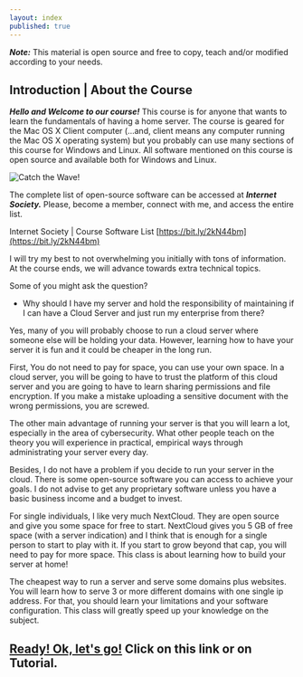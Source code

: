 ```yaml
---
layout: index
published: true
---
```


***Note:*** This material is open source and free to copy, teach and/or modified according to your needs.

## Introduction | About the Course

***Hello and Welcome to our course!*** This course is for anyone that wants to learn the fundamentals of having a home server. The course is geared for the Mac OS X Client computer (...and, client means any computer running the Mac OS X operating system) but you probably can use many sections of this course for Windows and Linux. All software mentioned on this course is open source and available both for Windows and Linux.

![Catch the Wave!](https://lh3.googleusercontent.com/GQHLbjfW1N9Tob0ewoRA4sBl6099XQd8PR_f4lEIH2-FhzlfqlebKjizv2OXVOP41xcF_F3Zuv8=w1122-h1176)

The complete list of open-source software can be accessed at ***Internet Society.*** Please, become a member, connect with me, and access the entire list.

Internet Society | Course Software List
[https://bit.ly/2kN44bm](https://bit.ly/2kN44bm)


I will try my best to not overwhelming you initially with tons of information. At the course ends, we will advance towards extra technical topics.

Some of you might ask the question?

- Why should I have my server and hold the responsibility of maintaining if I can have a  Cloud Server and just run my enterprise from there?

Yes, many of you will probably choose to run a cloud server where someone else will be holding your data. However, learning how to have your server it is fun and it could be cheaper in the long run.

First, You do not need to pay for space, you can use your own space. In a cloud server, you will be going to have to trust the platform of this cloud server and you are going to have to learn sharing permissions and file encryption. If you make a mistake uploading a sensitive document with the wrong permissions, you are screwed.

The other main advantage of running your server is that you will learn a lot, especially in the area of cybersecurity. What other people teach on the theory you will experience in practical, empirical ways through administrating your server every day.

Besides, I do not have a problem if you decide to run your server in the cloud. There is some open-source software you can access to achieve your goals. I do not advise to get any proprietary software unless you have a basic business income and a budget to invest.

For single individuals, I like very much NextCloud. They are open source and give you some space for free to start. NextCloud gives you 5 GB of free space (with a server indication) and I think that is enough for a single person to start to play with it. If you start to grow beyond that cap, you will need to pay for more space.
This class is about learning how to build your server at home!

The cheapest way to run a server and serve some domains plus websites. You will learn how to serve 3 or more different domains with one single ip address. For that, you should learn your limitations and your software configuration. This class will greatly speed up your knowledge on the subject. 

## [Ready! Ok, let's go!](https://ebonsi.github.io/course-in-a-box/modules/tutorial/start/) Click on this link or on Tutorial.
